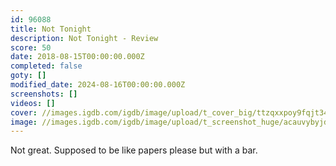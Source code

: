 ```yaml
---
id: 96088
title: Not Tonight
description: Not Tonight - Review
score: 50
date: 2018-08-15T00:00:00.000Z
completed: false
goty: []
modified_date: 2024-08-16T00:00:00.000Z
screenshots: []
videos: []
cover: //images.igdb.com/igdb/image/upload/t_cover_big/ttzqxxpoy9fqjt346om5.jpg
image: //images.igdb.com/igdb/image/upload/t_screenshot_huge/acauvybyjdbcirtmmagp.jpg
---
```

Not great. Supposed to be like papers please but with a bar.